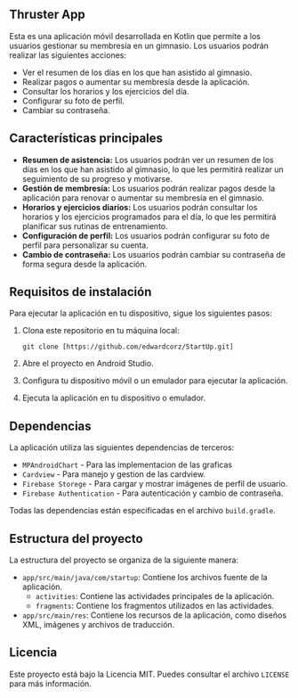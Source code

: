## Thruster App

Esta es una aplicación móvil desarrollada en Kotlin que permite a los usuarios gestionar su membresía en un gimnasio. Los usuarios podrán realizar las siguientes acciones:

- Ver el resumen de los días en los que han asistido al gimnasio.
- Realizar pagos o aumentar su membresía desde la aplicación.
- Consultar los horarios y los ejercicios del día.
- Configurar su foto de perfil.
- Cambiar su contraseña.

## Características principales

- **Resumen de asistencia:** Los usuarios podrán ver un resumen de los días en los que han asistido al gimnasio, lo que les permitirá realizar un seguimiento de su progreso y motivarse.
- **Gestión de membresía:** Los usuarios podrán realizar pagos desde la aplicación para renovar o aumentar su membresía en el gimnasio.
- **Horarios y ejercicios diarios:** Los usuarios podrán consultar los horarios y los ejercicios programados para el día, lo que les permitirá planificar sus rutinas de entrenamiento.
- **Configuración de perfil:** Los usuarios podrán configurar su foto de perfil para personalizar su cuenta.
- **Cambio de contraseña:** Los usuarios podrán cambiar su contraseña de forma segura desde la aplicación.

## Requisitos de instalación

Para ejecutar la aplicación en tu dispositivo, sigue los siguientes pasos:

1. Clona este repositorio en tu máquina local:

   ```
   git clone [https://github.com/edwardcorz/StartUp.git]
   ```

2. Abre el proyecto en Android Studio.

3. Configura tu dispositivo móvil o un emulador para ejecutar la aplicación.

4. Ejecuta la aplicación en tu dispositivo o emulador.

## Dependencias

La aplicación utiliza las siguientes dependencias de terceros:

- `MPAndroidChart` - Para las implementacion de las graficas
- `Cardview` - Para manejo y gestion de las cardview.
- `Firebase Storege` - Para cargar y mostrar imágenes de perfil de usuario.
- `Firebase Authentication` - Para autenticación y cambio de contraseña.

Todas las dependencias están especificadas en el archivo `build.gradle`.

## Estructura del proyecto

La estructura del proyecto se organiza de la siguiente manera:

- `app/src/main/java/com/startup`: Contiene los archivos fuente de la aplicación.
  - `activities`: Contiene las actividades principales de la aplicación.
  - `fragments`: Contiene los fragmentos utilizados en las actividades.
- `app/src/main/res`: Contiene los recursos de la aplicación, como diseños XML, imágenes y archivos de traducción.

## Licencia

Este proyecto está bajo la Licencia MIT. Puedes consultar el archivo `LICENSE` para más información.
